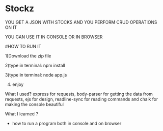 # Stockz

YOU GET A JSON WITH STOCKS AND YOU PERFORM CRUD OPERATIONS ON IT

YOU CAN USE IT IN CONSOLE OR IN BROWSER

#HOW TO RUN IT

1)Download the zip file

2)type in terminal: npm install

3)type in terminal: node app.js

4) enjoy


What I used?
express for requests, body-parser for getting the data from requests, ejs for design, readline-sync for reading commands and chalk for making the console beautiful


What I learned ?
* how to run a program both in console and on browser
